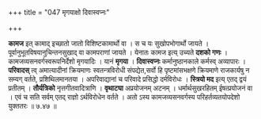 +++
title = "047 मृगयाक्षो दिवास्वप्नः"

+++

**कामज** इत् कामाद् इच्छातो जातो विशिष्टकामार्थो वा । स च यः सुखोपभोगार्थो जायते । पूर्वानुभूतविषयानुचिन्तनसुखाद् वा कामपराणां जायते । येनातः कामज इत्य् उच्यते **दशको गणः** । कामजव्यसनवर्गस्वरूपनिर्देशो मृगयादिः । यानं **मृगया** । **दिवास्वप्नः** कर्मानुष्ठानकाले कर्मस्व् अव्यापारः । **परिवादस्** त्व् अमात्यादीनां क्रियमाणः स्वतन्त्रविरोधी संपद्येत,सर्वो हि पृष्टमांसभक्षणे क्रियमाणे राजकार्यषु न सम्यग् वर्तते, प्रशिथिलमानतया । अपरिवाद्यानां च परिवादे प्रसिद्धो दर्मविरोधः । **स्त्रियो मद** इत्य् एतद् द्वयं प्रतीतम् । **तौर्यत्रिको** नृत्तगीतवादित्राणि । **वृथाट्या** अप्रयोजनम् अटनम् । धर्मार्थसुखरहितम् ईषत्प्रयोजनं वा । एवं च सति सर्वम् एतद् राज्ञो ऽर्थविरोधेन वर्तते । अतो ऽस्य कामजव्यसनवर्गस्य परिहर्तव्यतयोपदेशो युक्ततरः ॥ ७.४७ ॥